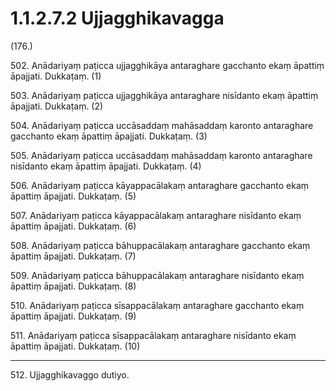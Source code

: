 

# 1.1.2.7.2 Ujjagghikavagga






(176.)

502\. Anādariyaṃ paṭicca ujjagghikāya antaraghare gacchanto ekaṃ āpattiṃ āpajjati. Dukkaṭaṃ. (1)

503\. Anādariyaṃ paṭicca ujjagghikāya antaraghare nisīdanto ekaṃ āpattiṃ āpajjati. Dukkaṭaṃ. (2)

504\. Anādariyaṃ paṭicca uccāsaddaṃ mahāsaddaṃ karonto antaraghare gacchanto ekaṃ āpattiṃ āpajjati. Dukkaṭaṃ. (3)

505\. Anādariyaṃ paṭicca uccāsaddaṃ mahāsaddaṃ karonto antaraghare nisīdanto ekaṃ āpattiṃ āpajjati. Dukkaṭaṃ. (4)

506\. Anādariyaṃ paṭicca kāyappacālakaṃ antaraghare gacchanto ekaṃ āpattiṃ āpajjati. Dukkaṭaṃ. (5)

507\. Anādariyaṃ paṭicca kāyappacālakaṃ antaraghare nisīdanto ekaṃ āpattiṃ āpajjati. Dukkaṭaṃ. (6)

508\. Anādariyaṃ paṭicca bāhuppacālakaṃ antaraghare gacchanto ekaṃ āpattiṃ āpajjati. Dukkaṭaṃ. (7)

509\. Anādariyaṃ paṭicca bāhuppacālakaṃ antaraghare nisīdanto ekaṃ āpattiṃ āpajjati. Dukkaṭaṃ. (8)

510\. Anādariyaṃ paṭicca sīsappacālakaṃ antaraghare gacchanto ekaṃ āpattiṃ āpajjati. Dukkaṭaṃ. (9)

511\. Anādariyaṃ paṭicca sīsappacālakaṃ antaraghare nisīdanto ekaṃ āpattiṃ āpajjati. Dukkaṭaṃ. (10)

---

512\. Ujjagghikavaggo dutiyo.





